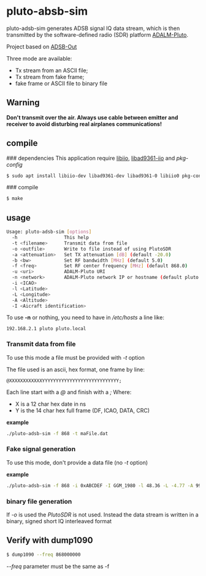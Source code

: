 # pluto-absb-sim

pluto-adsb-sim generates ADSB signal IQ data stream, which is then transmitted
by the software-defined radio (SDR) platform [ADALM-Pluto](https://wiki.analog.com/university/tools/pluto).

Project based on [ADSB-Out](https://github.com/lyusupov/ADSB-Out)

Three mode are available:
* Tx stream from an ASCII file;
* Tx stream from fake frame;
* fake frame or ASCII file to binary file

## Warning

**Don't transmit over the air. Always use cable between emitter and receiver to avoid disturbing real airplanes
communications!**

## compile

### dependencies
This application require [libiio](https://github.com/analogdevicesinc/libiio), [libad9361-iio](https://github.com/analogdevicesinc/libad9361-iio)
and *pkg-config*

```bash
$ sudo apt install libiio-dev libad9361-dev libad9361-0 libiio0 pkg-config
```

### compile

```bash
$ make
```

## usage

```bash
Usage: pluto-adsb-sim [options]
  -h                 This help
  -t <filename>      Transmit data from file
  -o <outfile>       Write to file instead of using PlutoSDR
  -a <attenuation>   Set TX attenuation [dB] (default -20.0)
  -b <bw>            Set RF bandwidth [MHz] (default 5.0)
  -f <freq>          Set RF center frequency [MHz] (default 868.0)
  -u <uri>           ADALM-Pluto URI
  -n <network>       ADALM-Pluto network IP or hostname (default pluto.local)
  -i <ICAO>
  -l <Latitude>
  -L <Longitude>
  -A <Altitude>
  -I <Aicraft identification>

```

To use **-n** or nothing, you need to have in */etc/hosts* a line like:
```
192.168.2.1 pluto pluto.local
```

### Transmit data from file

To use this mode a file must be provided with *-t* option

The file used is an ascii, hex format, one frame by line:
```
@XXXXXXXXXXXXYYYYYYYYYYYYYYYYYYYYYYYYYYYY;
```

Each line start with a *@* and finish with a *;*
Where:
* X is a 12 char hex date in ns
* Y is the 14 char hex full frame (DF, ICAO, DATA, CRC)

__example__
```bash
./pluto-adsb-sim -f 868 -t maFile.dat
```

### Fake signal generation

To use this mode, don't provide a data file (no *-t* option)

__example__
```bash
./pluto-adsb-sim -f 868 -i 0xABCDEF -I GGM_1980 -l 48.36 -L -4.77 -A 9999.0
```

### binary file generation

If *-o* is used the *PlutoSDR* is not used. Instead the data stream is written
in a binary, signed short IQ interleaved format

## Verify with dump1090

```bash
$ dump1090 --freq 868000000
```

*--freq* parameter must be the same as -f
